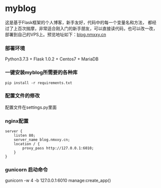 # myblog
这是基于Flask框架的个人博客，新手友好，代码中的每一个变量名和方法，
都经过了上百次揣摩，非常适合刚入门的新手朋友，可以直接读代码，也可以改一改，
部署到自己的VPS上。预览地址如下：[blog.nmxxy.cn](http://blog.nmxxy.cn)  


### 部署环境
Python3.7.3 + Flask 1.0.2 + Centos7 + MariaDB  


### 一键安装myblog所需要的各种库
```shell
pip install -r requirements.txt
```


### 配置文件的修改
配置文件在settings.py里面


### nginx配置
```
server {
    listen 80;
    server_name blog.nmxxy.cn;
    location / {
        proxy_pass http://127.0.0.1:6010;
    }
}
```

### gunicorn 启动命令
gunicorn -w 4 -b 127.0.0.1:6010 manage:create_app()